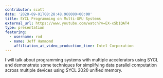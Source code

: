 ```yaml
---
contributor: scott
date: '2020-09-01T08:28:48.960000+00:00'
title: SYCL Programming on Multi-GPU Systems
external_url: https://www.youtube.com/watch?v=EX-xSb1QAT4
type: presentation
featuring:
  - username: rod
  - name: Jeff Hammond
    affiliation_at_video_production_time: Intel Corporation
---
```


I will talk about programming systems with multiple accelerators using SYCL and demonstrate some techniques for
simplifying data parallel computation across multiple devices using SYCL 2020 unified memory.
